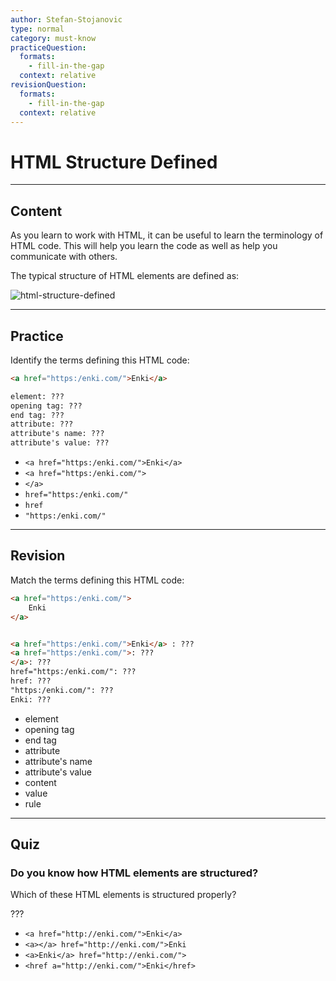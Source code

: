 ```yaml
---
author: Stefan-Stojanovic
type: normal
category: must-know
practiceQuestion:
  formats:
    - fill-in-the-gap
  context: relative
revisionQuestion:
  formats:
    - fill-in-the-gap
  context: relative
---
```


# HTML Structure Defined


---

## Content

As you learn to work with HTML, it can be useful to learn the terminology of HTML code. This will help you learn the code as well as help you communicate with others.

The typical structure of HTML elements are defined as:

![html-structure-defined](https://img.enkipro.com/0600eacb3e773635c2a5205dc1eddcbb.png)


---

## Practice

Identify the terms defining this HTML code:

```html
<a href="https:/enki.com/">Enki</a>        

element: ???
opening tag: ???
end tag: ???
attribute: ???
attribute's name: ???
attribute's value: ???
```

- `<a href="https:/enki.com/">Enki</a>`
- `<a href="https:/enki.com/">`
- `</a>`
- `href="https:/enki.com/"`
- `href`
- `"https:/enki.com/"`


---

## Revision

Match the terms defining this HTML code:

```html
<a href="https:/enki.com/">
    Enki
</a>


<a href="https:/enki.com/">Enki</a> : ???
<a href="https:/enki.com/">: ???
</a>: ???
href="https:/enki.com/": ???
href: ???
"https:/enki.com/": ???
Enki: ???
```

- element
- opening tag
- end tag
- attribute
- attribute's name
- attribute's value
- content
- value
- rule


---

## Quiz

### Do you know how HTML elements are structured?


Which of these HTML elements is structured properly?

???

- `<a href="http://enki.com/">Enki</a>`
- `<a></a> href="http://enki.com/">Enki`
- `<a>Enki</a> href="http://enki.com/">`
- `<href a="http://enki.com/">Enki</href>`
